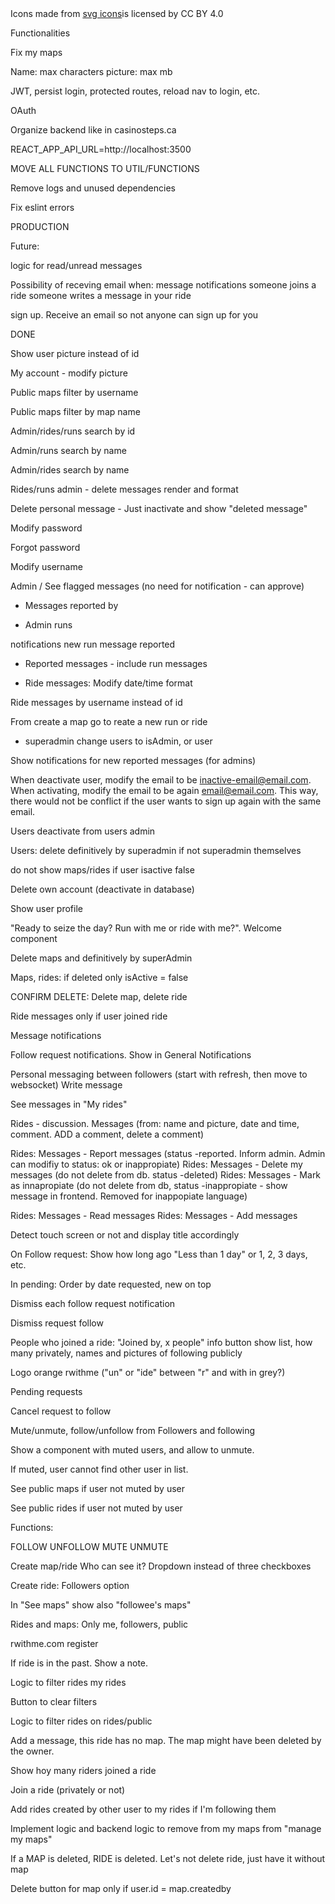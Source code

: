 <div>Icons made from <a href="https://www.onlinewebfonts.com/icon">svg icons</a>is licensed by CC BY 4.0</div>

Functionalities

Fix my maps

Name: max characters
picture: max mb



JWT, persist login, protected routes, reload nav to login, etc.



OAuth

Organize backend like in casinosteps.ca

REACT_APP_API_URL=http://localhost:3500

MOVE ALL FUNCTIONS TO UTIL/FUNCTIONS

Remove logs and unused dependencies

Fix eslint errors


PRODUCTION

Future:



logic for read/unread messages

Possibility of receving email when:
message notifications
someone joins a ride
someone writes a message in your ride

sign up. Receive an email so not anyone can sign up for you


DONE

Show user picture instead of id 

My account -  modify picture 

Public maps filter by username

Public maps filter by map name

Admin/rides/runs search by id

Admin/runs search by name

Admin/rides search by name

Rides/runs admin - delete messages render and format

Delete personal message - Just inactivate and show "deleted message"

Modify password

Forgot password

Modify username

Admin / See flagged messages (no need for notification - can approve) 

- Messages reported by

- Admin runs

notifications new run message reported

- Reported messages - include run messages

- Ride messages: Modify date/time format

 Ride messages by username instead of id

From create a map go to reate a new run or ride




- superadmin change users to isAdmin, or user

Show notifications for new reported messages (for admins)

When deactivate user, modify the email to be inactive-email@email.com. When activating, modify the email to be again email@email.com. This way, there would not be conflict if the user wants to sign up again with the same email.

Users deactivate from users admin

Users: delete definitively by superadmin if not superadmin themselves

do not show maps/rides if user isactive false

Delete own account (deactivate in database)

Show user profile

"Ready to seize the day? Run with me or ride with me?". Welcome component


Delete maps and definitively by superAdmin

Maps, rides: if deleted only isActive = false

CONFIRM DELETE: Delete map, delete ride

Ride messages only if user joined ride

Message notifications 

Follow request notifications. Show in General Notifications

Personal messaging between followers (start with refresh, then move to websocket)
Write message

See messages in "My rides"

Rides - discussion. Messages (from: name and picture, date and time, comment. ADD a comment, delete a comment)

Rides: Messages - Report messages (status -reported. Inform admin. Admin can modifiy to status: ok or inappropiate)
Rides: Messages - Delete my messages (do not delete from db. status -deleted)
Rides: Messages - Mark as innapropiate (do not delete from db, status -inappropiate - show message in frontend. Removed for inappopiate language)


Rides: Messages - Read messages
Rides: Messages - Add messages

Detect touch screen or not and display title accordingly

On Follow request: Show how long ago "Less than 1 day" or 1, 2, 3 days, etc. 

In pending: Order by date requested, new on top

Dismiss each follow request notification

Dismiss request follow

People who joined a ride: "Joined by, x people" info button show list, how many privately, names and pictures of following publicly

Logo orange rwithme ("un" or "ide" between "r" and with in grey?)

Pending requests

Cancel request to follow

Mute/unmute, follow/unfollow from Followers and following

Show a component with muted users, and allow to unmute.

If muted, user cannot find other user in list.

See public maps if user not muted by user

See public rides if user not muted by user

Functions:

FOLLOW
UNFOLLOW
MUTE
UNMUTE

Create map/ride Who can see it? Dropdown instead of three checkboxes


Create ride: Followers option

In "See maps" show also "followee's maps"

Rides and maps: Only me, followers, public

rwithme.com register

If ride is in the past. Show a note. 

Logic to filter rides my rides

Button to clear filters

Logic to filter rides on rides/public

Add a message, this ride has no map. The map might have been deleted by the owner.

Show hoy many riders joined a ride

Join a ride (privately or not)

Add rides created by other user to my rides if I'm following them

Implement logic and backend logic to remove from my maps from "manage my maps"

If a MAP is deleted, RIDE is deleted. Let's not delete ride, just have it without map

Delete button for map only if user.id = map.createdby